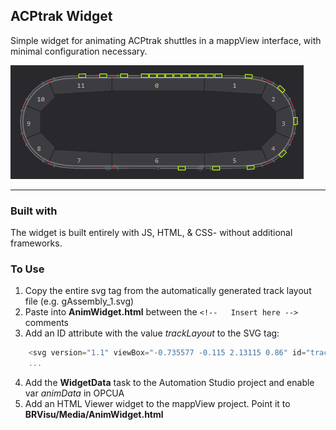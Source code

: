 
## ACPtrak Widget

Simple widget for animating ACPtrak shuttles in a mappView interface, with minimal configuration necessary.

![image widget example](widget_thumbnail.png)

---

### Built with

The widget is built entirely with JS, HTML, & CSS- without additional frameworks.

### To Use

  1. Copy the entire svg tag from the automatically generated track layout file (e.g. gAssembly_1.svg)
  2. Paste into **AnimWidget.html** between the `<!--	Insert here	-->` comments
  3. Add an ID attribute with the value *trackLayout* to the SVG tag:

```javascript
	<svg version="1.1" viewBox="-0.735577 -0.115 2.13115 0.86" id="trackLayout">
	...
```
  4. Add the **WidgetData** task to the Automation Studio project and enable var *animData* in OPCUA
  5. Add an HTML Viewer widget to the mappView project. Point it to **BRVisu/Media/AnimWidget.html**
